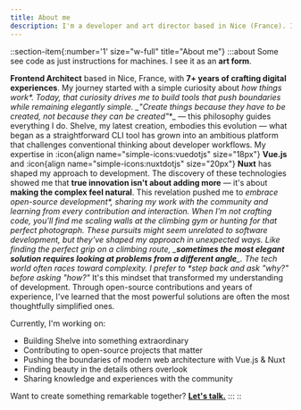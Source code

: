 ```yaml
---
title: About me
description: I'm a developer and art director based in Nice (France). I'm passionate about coding, design, and everything in between.
---
```


::section-item{:number='1' size="w-full" title="About me"}
  :::about
  Some see code as just instructions for machines. I see it as an **art form**.
  
  **Frontend Architect** based in Nice, France, with **7+ years of crafting digital experiences**. My journey started with a simple curiosity about **how things work*&#x2A;. Today, that curiosity drives me to build tools that push boundaries while remaining elegantly simple. &#x5F;**"Create things because they have to be created, not because they can be created"**_ — this philosophy guides everything I do. Shelve, my latest creation, embodies this evolution — what began as a straightforward CLI tool has grown into an ambitious platform that challenges conventional thinking about developer workflows. My expertise in :icon{align name="simple-icons:vuedotjs" size="18px"} **Vue.js** and :icon{align name="simple-icons:nuxtdotjs" size="20px"} **Nuxt** has shaped my approach to development. The discovery of these technologies showed me that **true innovation isn't about adding more** — it's about **making the complex feel natural**. This revelation pushed me to **embrace open-source development*&#x2A;, sharing my work with the community and learning from every contribution and interaction. When I'm not crafting code, you'll find me scaling walls at the climbing gym or hunting for that perfect photograph. These pursuits might seem unrelated to software development, but they've shaped my approach in unexpected ways. Like finding the perfect grip on a climbing route, &#x5F;**sometimes the most elegant solution requires looking at problems from a different angle**_. The tech world often races toward complexity. I prefer to &#x2A;*step back and ask "why?" before asking "how?"** It's this mindset that transformed my understanding of development. Through open-source contributions and years of experience, I've learned that the most powerful solutions are often the most thoughtfully simplified ones.
  
  Currently, I'm working on:
  
  - Building Shelve into something extraordinary
  - Contributing to open-source projects that matter
  - Pushing the boundaries of modern web architecture with Vue.js & Nuxt
  - Finding beauty in the details others overlook
  - Sharing knowledge and experiences with the community
  
  Want to create something remarkable together? [**Let's talk.**](/contact)
  :::
::
